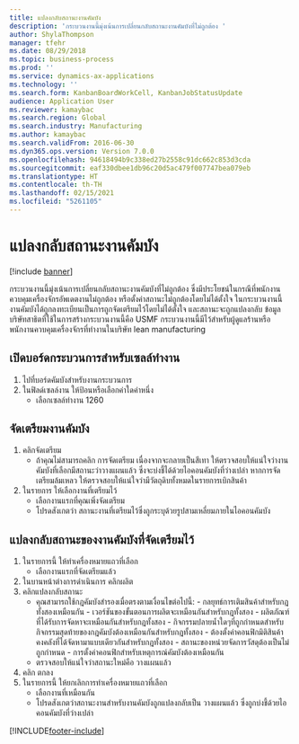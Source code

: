 ```yaml
---
title: แปลงกลับสถานะงานคัมบัง
description: 'กระบวนงานนี้มุ่งเน้นการเปลี่ยนกลับสถานะงานคัมบังที่ไม่ถูกต้อง '
author: ShylaThompson
manager: tfehr
ms.date: 08/29/2018
ms.topic: business-process
ms.prod: ''
ms.service: dynamics-ax-applications
ms.technology: ''
ms.search.form: KanbanBoardWorkCell, KanbanJobStatusUpdate
audience: Application User
ms.reviewer: kamaybac
ms.search.region: Global
ms.search.industry: Manufacturing
ms.author: kamaybac
ms.search.validFrom: 2016-06-30
ms.dyn365.ops.version: Version 7.0.0
ms.openlocfilehash: 94618494b9c338ed27b2558c91dc662c853d3cda
ms.sourcegitcommit: eaf330dbee1db96c20d5ac479f007747bea079eb
ms.translationtype: HT
ms.contentlocale: th-TH
ms.lasthandoff: 02/15/2021
ms.locfileid: "5261105"
---
```

# <a name="revert-kanban-job-status"></a>แปลงกลับสถานะงานคัมบัง

[!include [banner](../../includes/banner.md)]

กระบวนงานนี้มุ่งเน้นการเปลี่ยนกลับสถานะงานคัมบังที่ไม่ถูกต้อง  ซึ่งมีประโยชน์ในกรณีที่พนักงานควบคุมเครื่องจักรอัพเดตงานไม่ถูกต้อง หรือตั้งค่าสถานะไม่ถูกต้องโดยไม่ได้ตั้งใจ  ในกระบวนงานนี้ งานคัมบังได้ถูกลงทะเบียนเป็นการถูกจัดเตรียมไว้โดยไม่ได้ตั้งใจ และสถานะจะถูกแปลงกลับ  ข้อมูลบริษัทสาธิตที่ใช้ในการสร้างกระบวนงานนี้คือ USMF กระบวนงานนี้มีไว้สำหรับผู้ดูแลร้านหรือพนักงานควบคุมเครื่องจักรที่ทำงานในบริษัท lean manufacturing


## <a name="open-process-board-for-the-work-cell"></a>เปิดบอร์ดกระบวนการสำหรับเซลล์ทำงาน
1. ไปที่บอร์ดคัมบังสำหรับงานกระบวนการ
2. ในฟิลด์เซลล์งาน ให้ป้อนหรือเลือกค่าใดค่าหนึ่ง
    * เลือกเซลล์ทำงาน 1260  

## <a name="prepare-kanban-job"></a>จัดเตรียมงานคัมบัง
1. คลิกจัดเตรียม 
    * ถ้าคุณไม่สามารถคลิก การจัดเตรียม เนื่องจากจะกลายเป็นสีเทา ให้ตรวจสอบให้แน่ใจว่างานคัมบังที่เลือกมีสถานะว่าวางแผนแล้ว ซึ่งจะบ่งชี้ได้ด้วยไอคอนคัมบังที่ว่างเปล่า  หากการจัดเตรียมล้มเหลว ให้ตรวจสอบให้แน่ใจว่ามีวัตถุดิบทั้งหมดในรายการเบิกสินค้า  
2. ในรายการ ให้เลือกงานที่เตรียมไว้
    * เลือกงานแรกที่คุณเพิ่งจัดเตรียม  
    * โปรดสังเกตว่า สถานะงานที่เตรียมไว้ซึ่งถูกระบุด้วยรูปสามเหลี่ยมภายในไอคอนคัมบัง  

## <a name="revert-the-status-of-the-prepared-kanban-job"></a>แปลงกลับสถานะของงานคัมบังที่จัดเตรียมไว้
1. ในรายการนี้ ให้ทำเครื่องหมายแถวที่เลือก
    * เลือกงานแรกที่จัดเตรียมแล้ว  
2. ในบานหน้าต่างการดำเนินการ คลิกผลิต
3. คลิกแปลงกลับสถานะ
    * คุณสามารถใช้กฎคัมบังสำรองเมื่อตรงตามเงื่อนไขต่อไปนี้: - กลยุทธ์การเติมสินค้าสำหรับกฎทั้งสองเหมือนกัน  - เวอร์ชันของขั้นตอนการผลิตจะเหมือนกันสำหรับกฎทั้งสอง   - ผลิตภัณฑ์ที่ได้รับการจัดหาจะเหมือนกันสำหรับกฎทั้งสอง   - กิจกรรมปลายน้ำใดๆที่ถูกกำหนดสำหรับกิจกรรมสุดท้ายของกฎคัมบังต้องเหมือนกันสำหรับกฎทั้งสอง   - ต้องตั้งค่าคอนฟิกมิติสินค้าคงคลังที่ได้จัดหามาแบบเดียวกันสำหรับกฎทั้งสอง   - สถานะของหน่วยจัดการวัสดุต้องเป็นไม่ถูกกำหนด  - การตั้งค่าคอนฟิกสำหรับเหตุการณ์คัมบังต้องเหมือนกัน  
    * ตรวจสอบให้แน่ใจว่าสถานะใหม่คือ วางแผนแล้ว  
4. คลิก ตกลง
5. ในรายการนี้ ให้ยกเลิกการทำเครื่องหมายแถวที่เลือก
    * เลือกงานที่เหมือนกัน  
    * โปรดสังเกตว่าสถานะงานสำหรับงานคัมบังถูกแปลงกลับเป็น วางแผนแล้ว ซึ่งถูกบ่งชี้ด้วยไอคอนคัมบังที่ว่างเปล่า  



[!INCLUDE[footer-include](../../../includes/footer-banner.md)]